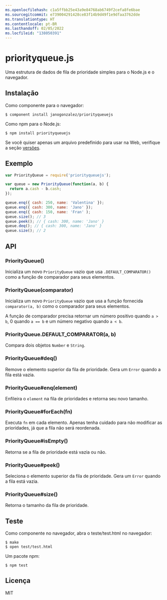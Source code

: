 ```yaml
---
ms.openlocfilehash: c1a5ffbb25e43a9e84768ab6749f2cefa8fe6bae
ms.sourcegitcommit: e739004291428ce83f14b9d49f1e9dfaa3762dde
ms.translationtype: HT
ms.contentlocale: pt-BR
ms.lasthandoff: 02/05/2022
ms.locfileid: "138050391"
---
```

# <a name="priorityqueuejs"></a>priorityqueue.js

Uma estrutura de dados de fila de prioridade simples para o Node.js e o navegador.

## <a name="installation"></a>Instalação

Como componente para o navegador:

```
$ component install janogonzalez/priorityqueuejs
```

Como npm para o Node.js:

```
$ npm install priorityqueuejs
```

Se você quiser apenas um arquivo predefinido para usar na Web, verifique a seção [versões](
https://github.com/janogonzalez/priorityqueuejs/releases).

## <a name="example"></a>Exemplo

```js
var PriorityQueue = require('priorityqueuejs');

var queue = new PriorityQueue(function(a, b) {
  return a.cash - b.cash;
});

queue.enq({ cash: 250, name: 'Valentina' });
queue.enq({ cash: 300, name: 'Jano' });
queue.enq({ cash: 150, name: 'Fran' );
queue.size(); // 3
queue.peek(); // { cash: 300, name: 'Jano' }
queue.deq(); // { cash: 300, name: 'Jano' }
queue.size(); // 2
```

## <a name="api"></a>API

### <a name="priorityqueue"></a>PriorityQueue()

Inicializa um novo `PriorityQueue` vazio que usa `.DEFAULT_COMPARATOR()` como a função de comparador para seus elementos.

### <a name="priorityqueuecomparator"></a>PriorityQueue(comparator)

Inicializa um novo `PriorityQueue` vazio que usa a função fornecida `comparator(a, b)` como o comparador para seus elementos.

A função de comparador precisa retornar um número positivo quando `a > b`, 0 quando `a == b` e um número negativo quando `a < b`.

### <a name="priorityqueuedefault_comparatora-b"></a>PriorityQueue.DEFAULT_COMPARATOR(a, b)

Compara dois objetos `Number` e `String`.

### <a name="priorityqueuedeq"></a>PriorityQueue#deq()

Remove o elemento superior da fila de prioridade.
Gera um `Error` quando a fila está vazia.

### <a name="priorityqueueenqelement"></a>PriorityQueue#enq(element)

Enfileira o `element` na fila de prioridades e retorna seu novo tamanho.

### <a name="priorityqueueforeachfn"></a>PriorityQueue#forEach(fn)

Executa `fn` em cada elemento. Apenas tenha cuidado para não modificar as prioridades, já que a fila não será reordenada.

### <a name="priorityqueueisempty"></a>PriorityQueue#isEmpty()

Retorna se a fila de prioridade está vazia ou não.

### <a name="priorityqueuepeek"></a>PriorityQueue#peek()

Seleciona o elemento superior da fila de prioridade.
Gera um `Error` quando a fila está vazia.

### <a name="priorityqueuesize"></a>PriorityQueue#size()

Retorna o tamanho da fila de prioridade.

## <a name="testing"></a>Teste

Como componente no navegador, abra o teste/test.html no navegador:

```
$ make
$ open test/test.html
```

Um pacote npm:

```
$ npm test
```

## <a name="licence"></a>Licença

MIT
